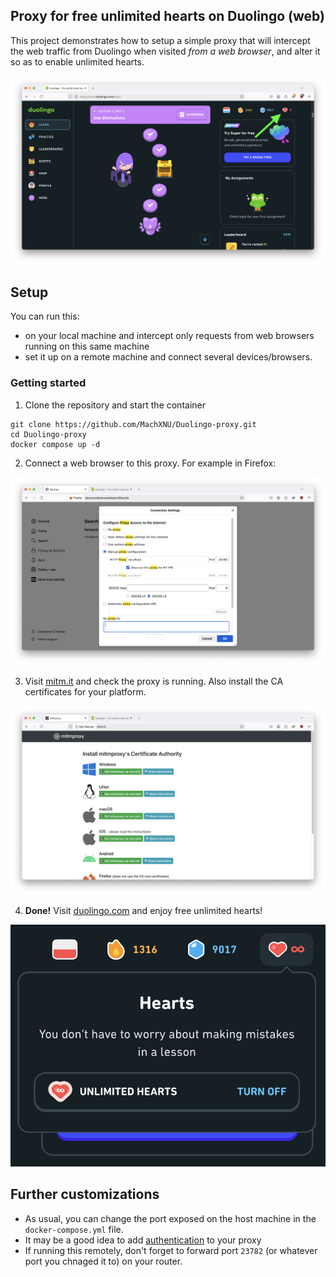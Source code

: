 ## Proxy for free unlimited hearts on Duolingo (web)

This project demonstrates how to setup a simple proxy that will intercept the web traffic from Duolingo when visited *from a web browser*, and alter it so as to enable unlimited hearts.

![](Images/result.png)

## Setup
You can run this:
- on your local machine and intercept only requests from web browsers running on this same machine
- set it up on a remote machine and connect several devices/browsers.

### Getting started
1) Clone the repository and start the container
```
git clone https://github.com/MachXNU/Duolingo-proxy.git
cd Duolingo-proxy
docker compose up -d
```

2) Connect a web browser to this proxy. For example in Firefox:

![](Images/firefox.png)

3) Visit [mitm.it](http://mitm.it) and check the proxy is running. Also install the CA certificates for your platform.

![](Images/mitm.it.png)

4) **Done!** Visit [duolingo.com](https://duolingo.com) and enjoy free unlimited hearts!

![](Images/final.png)

## Further customizations
- As usual, you can change the port exposed on the host machine in the `docker-compose.yml` file.
- It may be a good idea to add [authentication](https://docs.mitmproxy.org/stable/overview-features/#proxy-authentication) to your proxy
- If running this remotely, don't forget to forward port `23782` (or whatever port you chnaged it to) on your router.